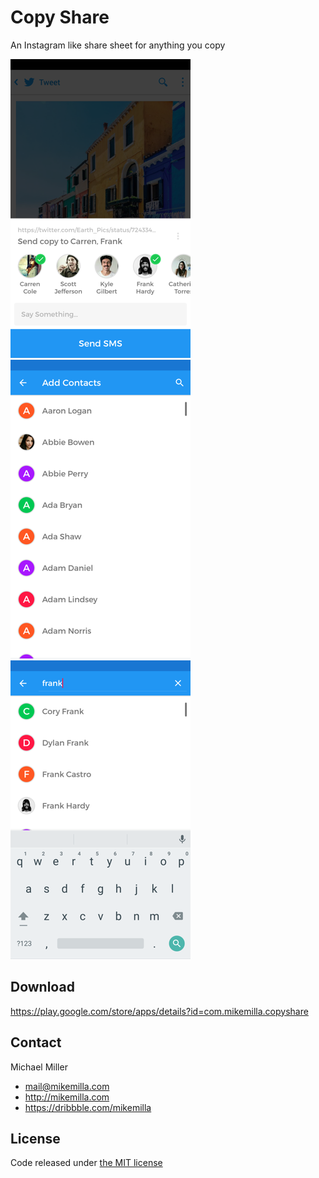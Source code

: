 # Copy Share
An Instagram like share sheet for anything you copy


![alt tag](https://raw.githubusercontent.com/mikemilla/copyshare/master/screen_shot_1.png)
![alt tag](https://raw.githubusercontent.com/mikemilla/copyshare/master/screen_shot_2.png)
![alt tag](https://raw.githubusercontent.com/mikemilla/copyshare/master/screen_shot_3.png)


## Download

https://play.google.com/store/apps/details?id=com.mikemilla.copyshare

## Contact

Michael Miller

- mail@mikemilla.com
- http://mikemilla.com
- https://dribbble.com/mikemilla

## License

Code released under [the MIT license](http://choosealicense.com/licenses/mit/)

